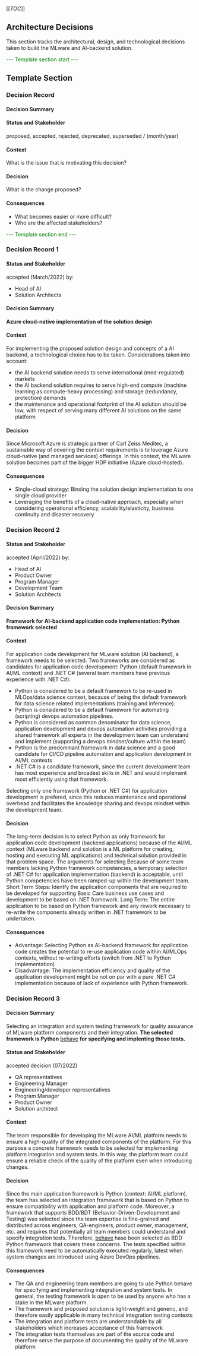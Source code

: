 [[_TOC_]]

## Architecture Decisions
This section tracks the architectural, design, and technological decisions taken to build the MLware and AI-backend solution.


<span style="color:green">
--- Template section start ---
</span>

## Template Section

### Decision Record

#### Decision Summary

#### Status and Stakeholder
proposed, accepted, rejected, deprecated, superseded / (month/year)

#### Context
What is the issue that is motivating this decision?

#### Decision
What is the change proposed?

#### Consequences
- What becomes easier or more difficult?
- Who are the affected stakeholders?

<span style="color:green">
--- Template section end ---
</span>

### Decision Record 1

#### Status and Stakeholder
accepted (March/2022) by:
- Head of AI
- Solution Architects

#### Decision Summary
**Azure cloud-native implementation of the solution design** 

#### Context
For implementing the proposed solution design and concepts of a AI backend, a technological choice has to be taken. Considerations taken into account:
- the AI backend solution needs to serve international (med-regulated) markets
- the AI backend solution requires to serve high-end compute (machine learning as compute-heavy processing) and storage (redundancy, protection) demands
- the maintenance and operational footprint of the AI solution should be low, with respect of serving many different AI solutions on the same platform


#### Decision
Since Microsoft Azure is strategic partner of Carl Zeiss Meditec, a sustainable way of covering the context requirements is to leverage Azure cloud-native (and managed services) offerings. In this context, the MLware solution becomes part of the bigger HDP initiative (Azure cloud-hosted).

#### Consequences
- Single-cloud strategy: Binding the solution design implementation to one single cloud provider
- Leveraging the benefits of a cloud-native approach, especially when considering operational efficiency, scalability/elasticity, business continuity and disaster recovery 

### Decision Record 2

#### Status and Stakeholder
accepted (April/2022) by:
- Head of AI
- Product Owner
- Program Manager
- Development Team
- Solution Architects

#### Decision Summary
**Framework for AI-backend application code implementation: Python framework selected**

#### Context
For application code development for MLware solution (AI backend), a framework needs to be selected. Two frameworks are considered as candidates for application code development: Python (default framework in AI/ML context) and .NET C# (several team members have previous experience with .NET C#):
- Python is considered to be a default framework to be re-used in MLOps/data science context, because of being the default framework for data science related implementations (training and inference).
- Python is considered to be a default framework for automating (scripting) devops automation pipelines.
- Python is considered as common denominator for data science, application development and devops automation activities providing a shared framework all experts in the development team can understand and implement (supporting a devops mindset/culture within the team)
- Python is the predominant framework in data science and a good candidate for CI/CD pipeline automation and application development in AI/ML contexts
- .NET C# is a candidate framework, since the current development team has most experience and broadest skills in .NET and would implement most efficiently using that framework.

Selecting only one framework (Python or .NET C#) for application development is prefered, since this reduces maintenance and operational overhead and facilitates the knowledge sharing and devops mindset within the development team.

#### Decision
The long-term decision is to select Python as only framework for application code development (backend applications) because of the AI/ML context (MLware backend and solution is a ML platform for creating, hosting and executing ML applications) and technical solution provided in that problem space. The arguments for selecting Because of some team members lacking Python framework competencies, a temporary selection of .NET C# for application implementation (backend) is acceptable, until Python competencies have been ramped-up within the development team.
Short Term Steps: Identfy the application components  that are required to be developed for supporting Basic Care business use cases and development to be  based on .NET framework. 
Long Term: The entire application to be based on Python framework  and any rework necessary to re-write the  components already written in .NET framework to be  undertaken.
#### Consequences
- Advantage: Selecting Python as AI-backend framework for application code creates the potential to re-use application code within AI/MLOps contexts, without re-writing efforts (switch from .NET to Python implementation)
- Disadvantage: The implementation efficiency and quality of the application development might be not on par with a pure .NET C# implementation because of lack of experience with Python framework.

### Decision Record 3

#### Decision Summary
Selecting an integration and system testing framework for quality assurance of MLware platform components and their integration. **The selected framework is Python** [behave](https://behave.readthedocs.io/en/stable/) **for specifying and implenting those tests.**

#### Status and Stakeholder
accepted decision (07/2022)

- QA representatives
- Engineering Manager
- Engineering/developer representatives
- Program Manager
- Product Owner
- Solution architect

#### Context
The team responsible for developing the MLware AI/ML platform needs to ensure a high-quality of the integrated components of the platform. For this purpose a concrete framework needs to be selected for implementing platform integration and system tests. In this way, the platform team could ensure a reliable check of the quality of the platform even when introducing changes.

#### Decision
Since the main application framework is Python (context: AI/ML platform), the team has selected an integration framework that is based on Python to ensure compatibility with application and platform code. 
Moreover, a framework that supports BDD/BDT (Behavior-Driven-Development and Testing) was selected since the team expertise is fine-grained and distributed across engineers, QA-engineers, product owner, management, etc. and requires that potentially all team members could understand and specify integration tests. Therefore, [behave](https://behave.readthedocs.io/en/stable/) hase been selected as BDD Python framework that covers these concerns.
The tests specified within this framework need to be automatically executed regularly, latest when system changes are introduced using Azure DevOps pipelines.

#### Consequences
- The QA and engineering team members are going to use Python behave for specifying and implementing integration and system tests. In general, the testing framework is open to be used by anyone who has a stake in the MLware platform. 
- The framework and proposed solution is light-weight and generic, and therefore easily applicable in many technical integration testing contexts
- The integration and platform tests are understandable by all stakeholders which increases acceptance of this framework
- The integration tests themselves are part of the source code and therefore serve the purpose of documenting the quality of the MLware platform 